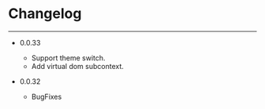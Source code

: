 # Changelog

---

- 0.0.33
    + Support theme switch.
    + Add virtual dom subcontext.
    
- 0.0.32
    + BugFixes